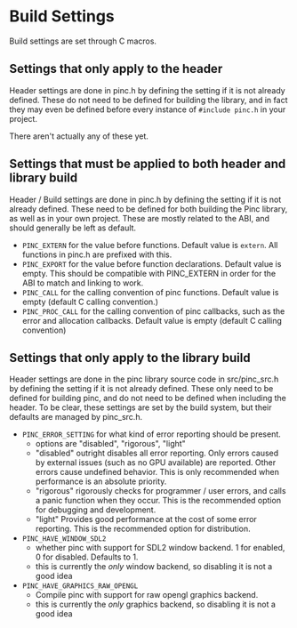 # Build Settings

Build settings are set through C macros.

## Settings that only apply to the header
Header settings are done in pinc.h by defining the setting if it is not already defined. These do not need to be defined for building the library, and in fact they may even be defined before every instance of `#include pinc.h` in your project.

There aren't actually any of these yet.

## Settings that must be applied to both header and library build
Header / Build settings are done in pinc.h by defining the setting if it is not already defined. These need to be defined for both building the Pinc library, as well as in your own project. These are mostly related to the ABI, and should generally be left as default.

- `PINC_EXTERN` for the value before functions. Default value is `extern`. All functions in pinc.h are prefixed with this.
- `PINC_EXPORT` for the value before function declarations. Default value is empty. This should be compatible with PINC_EXTERN in order for the ABI to match and linking to work.
- `PINC_CALL` for the calling convention of pinc functions. Default value is empty (default C calling convention.)
- `PINC_PROC_CALL` for the calling convention of pinc callbacks, such as the error and allocation callbacks. Default value is empty (default C calling convention)

## Settings that only apply to the library build
Header settings are done in the pinc library source code in src/pinc_src.h by defining the setting if it is not already defined. These only need to be defined for building pinc, and do not need to be defined when including the header. To be clear, these settings are set by the build system, but their defaults are managed by pinc_src.h.

- `PINC_ERROR_SETTING` for what kind of error reporting should be present.
    - options are "disabled", "rigorous", "light"
    - "disabled" outright disables all error reporting. Only errors caused by external issues (such as no GPU available) are reported. Other errors cause undefined behavior. This is only recommended when performance is an absolute priority.
    - "rigorous" rigorously checks for programmer / user errors, and calls a panic function when they occur. This is the recommended option for debugging and development.
    - "light" Provides good performance at the cost of some error reporting. This is the recommended option for distribution.
- `PINC_HAVE_WINDOW_SDL2`
    - whether pinc with support for SDL2 window backend. 1 for enabled, 0 for disabled. Defaults to 1.
    - this is currently the *only* window backend, so disabling it is not a good idea
- `PINC_HAVE_GRAPHICS_RAW_OPENGL`
    - Compile pinc with support for raw opengl graphics backend.
    - this is currently the *only* graphics backend, so disabling it is not a good idea
